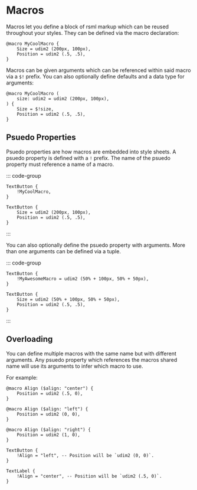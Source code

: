 # Macros

Macros let you define a block of rsml markup which can be reused throughout your styles. They can be defined via the macro declaration:

```rsml
@macro MyCoolMacro {
    Size = udim2 (200px, 100px),
    Position = udim2 (.5, .5),
}
```

Macros can be given arguments which can be referenced within said macro via a `$!` prefix. You can also optionally define defaults and a data type for arguments:

```rsml
@macro MyCoolMacro (
    size: udim2 = udim2 (200px, 100px), 
) {
    Size = $!size,
    Position = udim2 (.5, .5),
}
```





## Psuedo Properties

Psuedo properties are how macros are embedded into style sheets. A psuedo property is defined with a `!` prefix. The name of the psuedo property must reference a name of a macro.

::: code-group
```rsml [Example]
TextButton {
    !MyCoolMacro,
}
```

```rsml [Evaluates To]
TextButton {
    Size = udim2 (200px, 100px),
    Position = udim2 (.5, .5),
}
```
:::


You can also optionally define the psuedo property with arguments. More than one arguments can be defined via a tuple.

::: code-group
```rsml [Example]
TextButton {
    !MyAwesomeMacro = udim2 (50% + 100px, 50% + 50px),
}
```

```rsml [Evaluates To]
TextButton {
    Size = udim2 (50% + 100px, 50% + 50px),
    Position = udim2 (.5, .5),
}
```
:::





## Overloading

You can define multiple macros with the same name but with different arguments. Any psuedo property which references the macros shared name will use its arguments to infer which macro to use.

For example:

```rsml
@macro Align ($align: "center") {
    Position = udim2 (.5, 0),
}

@macro Align ($align: "left") {
    Position = udim2 (0, 0),
}

@macro Align ($align: "right") {
    Position = udim2 (1, 0),
}

TextButton {
    !Align = "left", -- Position will be `udim2 (0, 0)`.
}

TextLabel {
    !Align = "center", -- Position will be `udim2 (.5, 0)`.
}
```
